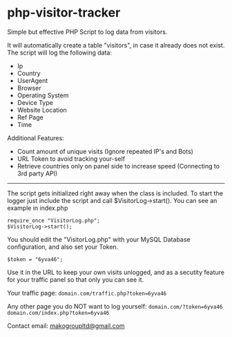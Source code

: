 # php-visitor-tracker
Simple but effective PHP Script to log data from visitors.

It will automatically create a table "visitors", in case it already does not exist. The script will log the following data:
- Ip
- Country
- UserAgent
- Browser
- Operating System
- Device Type
- Website Location
- Ref Page
- Time

Additional Features:
- Count amount of unique visits (Ignore repeated IP's and Bots)
- URL Token to avoid tracking your-self
- Retrieve countries only on panel side to increase speed (Connecting to 3rd party API)
---
The script gets initialized right away when the class is included. To start the logger just include the script and call $VisitorLog->start(). You can see an example in index.php

```
require_once "VisitorLog.php";
$VisitorLog->start();
```

You should edit the "VisitorLog.php" with your MySQL Database configuration, and also set your Token.

```
$token = "6yva46";
```

Use it in the URL to keep your own visits unlogged, and as a secutity feature for your traffic panel so that only you can see it.

Your traffic page: ``domain.com/traffic.php?token=6yva46``

Any other page you do NOT want to log yourself: ``domain.com/?token=6yva46`` ``domain.com/index.php?token=6yva46``



Contact email: makogroupltd@gmail.com
